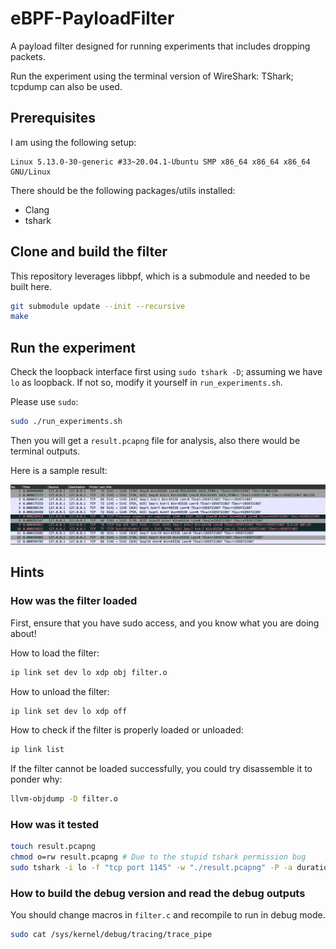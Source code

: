 # eBPF-PayloadFilter

A payload filter designed for running experiments that includes dropping packets.

Run the experiment using the terminal version of WireShark: TShark; tcpdump can also be used.

## Prerequisites

I am using the following setup:

```
Linux 5.13.0-30-generic #33~20.04.1-Ubuntu SMP x86_64 x86_64 x86_64 GNU/Linux
```

There should be the following packages/utils installed:

 - Clang
 - tshark

## Clone and build the filter

This repository leverages libbpf, which is a submodule and needed to be built here.

```bash
git submodule update --init --recursive
make
```

## Run the experiment

Check the loopback interface first using `sudo tshark -D`; assuming we have `lo` as loopback. If not so, modify it yourself in `run_experiments.sh`.

Please use `sudo`:

```bash
sudo ./run_experiments.sh
```

Then you will get a `result.pcapng` file for analysis, also there would be terminal outputs.

Here is a sample result:

![pcapng-result](assets/pcapng-result.png)

## Hints

### How was the filter loaded

First, ensure that you have sudo access, and you know what you are doing about!

How to load the filter:

```bash
ip link set dev lo xdp obj filter.o
```
How to unload the filter:

```bash
ip link set dev lo xdp off
```

How to check if the filter is properly loaded or unloaded:

```bash
ip link list
```

If the filter cannot be loaded successfully, you could try disassemble it to ponder why:

```bash
llvm-objdump -D filter.o
```

### How was it tested

```bash
touch result.pcapng
chmod o=rw result.pcapng # Due to the stupid tshark permission bug
sudo tshark -i lo -f "tcp port 1145" -w "./result.pcapng" -P -a duration:5
```

### How to build the debug version and read the debug outputs

You should change macros in `filter.c` and recompile to run in debug mode.

```bash
sudo cat /sys/kernel/debug/tracing/trace_pipe
```